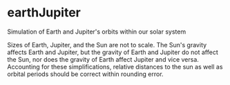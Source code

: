 # earthJupiter
Simulation of Earth and Jupiter's orbits within our solar system

Sizes of Earth, Jupiter, and the Sun are not to scale. The Sun's gravity affects Earth and Jupiter, but the gravity of Earth and Jupiter do not affect the Sun, nor does the gravity of Earth affect Jupiter and vice versa. Accounting for these simplifications, relative distances to the sun as well as orbital periods should be correct within rounding error.
